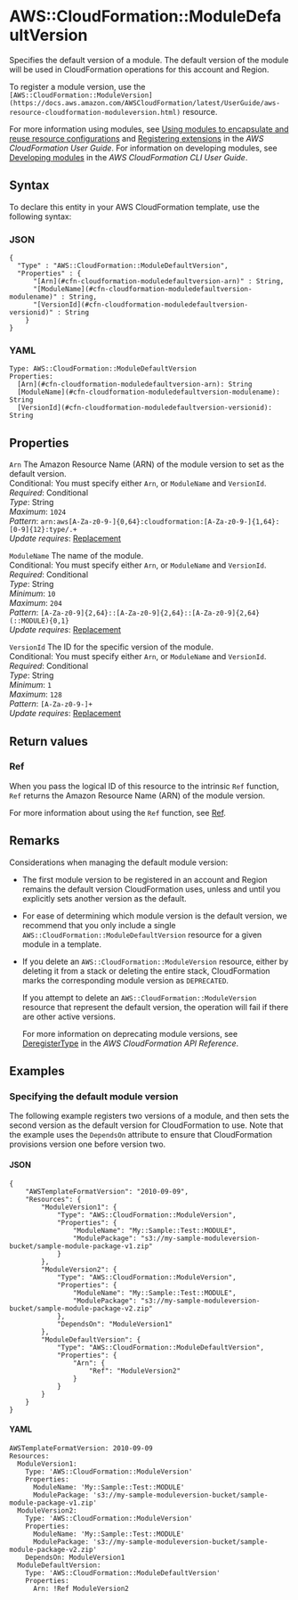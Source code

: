 # AWS::CloudFormation::ModuleDefaultVersion<a name="aws-resource-cloudformation-moduledefaultversion"></a>

Specifies the default version of a module\. The default version of the module will be used in CloudFormation operations for this account and Region\.

To register a module version, use the `[AWS::CloudFormation::ModuleVersion](https://docs.aws.amazon.com/AWSCloudFormation/latest/UserGuide/aws-resource-cloudformation-moduleversion.html)` resource\.

For more information using modules, see [Using modules to encapsulate and reuse resource configurations](https://docs.aws.amazon.com/AWSCloudFormation/latest/UserGuide/modules.html) and [Registering extensions](https://docs.aws.amazon.com/AWSCloudFormation/latest/UserGuide/registry.html#registry-register) in the *AWS CloudFormation User Guide*\. For information on developing modules, see [Developing modules](https://docs.aws.amazon.com/cloudformation-cli/latest/userguide/modules.html) in the *AWS CloudFormation CLI User Guide*\.

## Syntax<a name="aws-resource-cloudformation-moduledefaultversion-syntax"></a>

To declare this entity in your AWS CloudFormation template, use the following syntax:

### JSON<a name="aws-resource-cloudformation-moduledefaultversion-syntax.json"></a>

```
{
  "Type" : "AWS::CloudFormation::ModuleDefaultVersion",
  "Properties" : {
      "[Arn](#cfn-cloudformation-moduledefaultversion-arn)" : String,
      "[ModuleName](#cfn-cloudformation-moduledefaultversion-modulename)" : String,
      "[VersionId](#cfn-cloudformation-moduledefaultversion-versionid)" : String
    }
}
```

### YAML<a name="aws-resource-cloudformation-moduledefaultversion-syntax.yaml"></a>

```
Type: AWS::CloudFormation::ModuleDefaultVersion
Properties: 
  [Arn](#cfn-cloudformation-moduledefaultversion-arn): String
  [ModuleName](#cfn-cloudformation-moduledefaultversion-modulename): String
  [VersionId](#cfn-cloudformation-moduledefaultversion-versionid): String
```

## Properties<a name="aws-resource-cloudformation-moduledefaultversion-properties"></a>

`Arn`  <a name="cfn-cloudformation-moduledefaultversion-arn"></a>
The Amazon Resource Name \(ARN\) of the module version to set as the default version\.  
Conditional: You must specify either `Arn`, or `ModuleName` and `VersionId`\.  
*Required*: Conditional  
*Type*: String  
*Maximum*: `1024`  
*Pattern*: `arn:aws[A-Za-z0-9-]{0,64}:cloudformation:[A-Za-z0-9-]{1,64}:[0-9]{12}:type/.+`  
*Update requires*: [Replacement](https://docs.aws.amazon.com/AWSCloudFormation/latest/UserGuide/using-cfn-updating-stacks-update-behaviors.html#update-replacement)

`ModuleName`  <a name="cfn-cloudformation-moduledefaultversion-modulename"></a>
The name of the module\.  
Conditional: You must specify either `Arn`, or `ModuleName` and `VersionId`\.  
*Required*: Conditional  
*Type*: String  
*Minimum*: `10`  
*Maximum*: `204`  
*Pattern*: `[A-Za-z0-9]{2,64}::[A-Za-z0-9]{2,64}::[A-Za-z0-9]{2,64}(::MODULE){0,1}`  
*Update requires*: [Replacement](https://docs.aws.amazon.com/AWSCloudFormation/latest/UserGuide/using-cfn-updating-stacks-update-behaviors.html#update-replacement)

`VersionId`  <a name="cfn-cloudformation-moduledefaultversion-versionid"></a>
The ID for the specific version of the module\.  
Conditional: You must specify either `Arn`, or `ModuleName` and `VersionId`\.  
*Required*: Conditional  
*Type*: String  
*Minimum*: `1`  
*Maximum*: `128`  
*Pattern*: `[A-Za-z0-9-]+`  
*Update requires*: [Replacement](https://docs.aws.amazon.com/AWSCloudFormation/latest/UserGuide/using-cfn-updating-stacks-update-behaviors.html#update-replacement)

## Return values<a name="aws-resource-cloudformation-moduledefaultversion-return-values"></a>

### Ref<a name="aws-resource-cloudformation-moduledefaultversion-return-values-ref"></a>

When you pass the logical ID of this resource to the intrinsic `Ref` function, `Ref` returns the Amazon Resource Name \(ARN\) of the module version\.

For more information about using the `Ref` function, see [Ref](https://docs.aws.amazon.com/AWSCloudFormation/latest/UserGuide/intrinsic-function-reference-ref.html)\.

## Remarks<a name="aws-resource-cloudformation-moduledefaultversion--remarks"></a>

Considerations when managing the default module version:
+ The first module version to be registered in an account and Region remains the default version CloudFormation uses, unless and until you explicitly sets another version as the default\.
+ For ease of determining which module version is the default version, we recommend that you only include a single `AWS::CloudFormation::ModuleDefaultVersion` resource for a given module in a template\.
+ If you delete an `AWS::CloudFormation::ModuleVersion` resource, either by deleting it from a stack or deleting the entire stack, CloudFormation marks the corresponding module version as `DEPRECATED`\.

  If you attempt to delete an `AWS::CloudFormation::ModuleVersion` resource that represent the default version, the operation will fail if there are other active versions\.

  For more information on deprecating module versions, see [DeregisterType](https://docs.aws.amazon.com/AWSCloudFormation/latest/APIReference/API_DeregisterType.html) in the *AWS CloudFormation API Reference*\.

## Examples<a name="aws-resource-cloudformation-moduledefaultversion--examples"></a>

### Specifying the default module version<a name="aws-resource-cloudformation-moduledefaultversion--examples--Specifying_the_default_module_version"></a>

The following example registers two versions of a module, and then sets the second version as the default version for CloudFormation to use\. Note that the example uses the `DependsOn` attribute to ensure that CloudFormation provisions version one before version two\.

#### JSON<a name="aws-resource-cloudformation-moduledefaultversion--examples--Specifying_the_default_module_version--json"></a>

```
{
    "AWSTemplateFormatVersion": "2010-09-09",
    "Resources": {
        "ModuleVersion1": {
            "Type": "AWS::CloudFormation::ModuleVersion",
            "Properties": {
                "ModuleName": "My::Sample::Test::MODULE",
                "ModulePackage": "s3://my-sample-moduleversion-bucket/sample-module-package-v1.zip"
            }
        },
        "ModuleVersion2": {
            "Type": "AWS::CloudFormation::ModuleVersion",
            "Properties": {
                "ModuleName": "My::Sample::Test::MODULE",
                "ModulePackage": "s3://my-sample-moduleversion-bucket/sample-module-package-v2.zip"
            },
            "DependsOn": "ModuleVersion1"
        },
        "ModuleDefaultVersion": {
            "Type": "AWS::CloudFormation::ModuleDefaultVersion",
            "Properties": {
                "Arn": {
                    "Ref": "ModuleVersion2"
                }
            }
        }
    }
}
```

#### YAML<a name="aws-resource-cloudformation-moduledefaultversion--examples--Specifying_the_default_module_version--yaml"></a>

```
AWSTemplateFormatVersion: 2010-09-09
Resources:
  ModuleVersion1:
    Type: 'AWS::CloudFormation::ModuleVersion'
    Properties:
      ModuleName: 'My::Sample::Test::MODULE'
      ModulePackage: 's3://my-sample-moduleversion-bucket/sample-module-package-v1.zip'
  ModuleVersion2:
    Type: 'AWS::CloudFormation::ModuleVersion'
    Properties:
      ModuleName: 'My::Sample::Test::MODULE'
      ModulePackage: 's3://my-sample-moduleversion-bucket/sample-module-package-v2.zip'
    DependsOn: ModuleVersion1
  ModuleDefaultVersion:
    Type: 'AWS::CloudFormation::ModuleDefaultVersion'
    Properties:
      Arn: !Ref ModuleVersion2
```